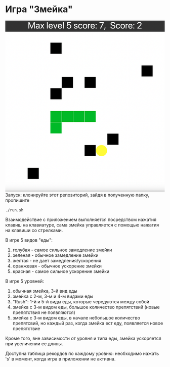 # Игра "Змейка"
![Screenshot](images/1.png)
Запуск: клонируйте этот репозиторий, зайдя в полученную папку, пропишите
```
./run.sh
```
Взаимодействие с приложением выполняется посредством нажатия клавиш на клавиатуре, сама змейка управляется с помощью нажатия на клавиши со стрелками.

В игре 5 видов "еды":
1) голубая - самое сильное замедление змейки
2) зеленая - обычное замедление змейки
3) желтая - не дает замедления/ускорения
4) оранжевая - обычное ускорение змейки
5) красная - самое сильное ускорение змейки

В игре 5 уровней:
1) обычная змейка, 3-й вид еды
2) змейка с 2-м, 3-м и 4-м видами еды
3) "Rush": 1-й и 5-й виды еды, которые чередуются между собой
4) змейка с 3-м видом еды, большое количество препятствий (новые препятствия не появляются)
5) змейка с 3-м видом еды, в начале небольшое количество препятсвий, но каждый раз, когда змейка ест еду, появляется новое препятствие

Кроме того, вне зависимости от уровня и типа еды, змейка ускоряется при увеличении ее длины.

Доступна таблица рекордов по каждому уровню: необходимо нажать 's' в момент, когда игра в приложении не активна.

